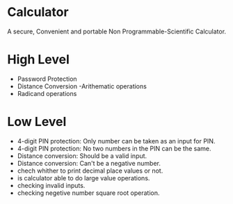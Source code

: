 ﻿# Calculator

A secure, Convenient and portable Non Programmable-Scientific Calculator.   


# High Level

 - Password Protection
 - Distance Conversion
 -Arithematic operations
- Radicand operations



# Low Level

 - 4-digit PIN protection: Only number can be taken as an input for PIN.
 - 4-digit PIN protection: No two numbers in the PIN can be the same. 
 - Distance conversion: Should be a valid input.
 - Distance conversion: Can't be a negative number.
 - chech whither to print decimal place values or not.
- is calculator able to do large value operations.
- checking invalid inputs.
- checking negetive number square root operation.



